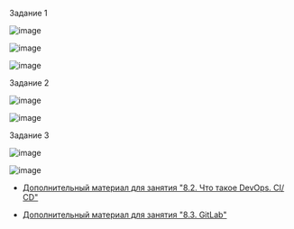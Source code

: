 Задание 1

![image](https://user-images.githubusercontent.com/121572590/235342155-e9aa840f-dfce-407f-913f-ee47b77a18e2.png)

![image](https://user-images.githubusercontent.com/121572590/235342195-426a89f2-00c7-47ed-a6c9-ec8c2c04d906.png)

![image](https://user-images.githubusercontent.com/121572590/235342118-8adc055b-cba5-41ad-ba61-0419fb58f8e5.png)


Задание 2

![image](https://user-images.githubusercontent.com/121572590/235345311-685cc42f-9980-41d9-885b-a7b28f41930b.png)


![image](https://user-images.githubusercontent.com/121572590/235345287-cf1c9df8-d935-46c4-b6e8-483c3182f4c0.png)

Задание 3

![image](https://user-images.githubusercontent.com/121572590/235345935-a7e25ddf-119d-4a3b-9b4c-3a7fa67d3688.png)

![image](https://user-images.githubusercontent.com/121572590/235346680-859094ca-53e3-4926-8356-5e72a9082853.png)





- [Дополнительный материал для занятия "8.2. Что такое DevOps. СI/СD"](CICD/8.2-hw.md)

- [Дополнительный материал для занятия "8.3. GitLab"](https://github.com/netology-code/sdvps-materials/tree/main/gitlab)
